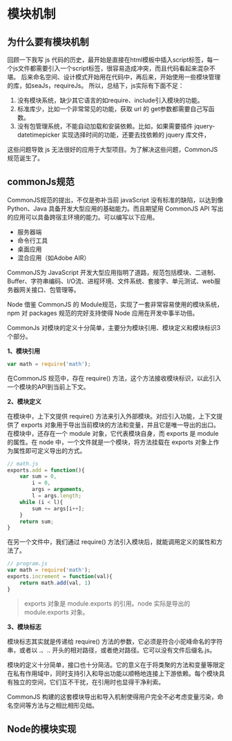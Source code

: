 # 模块机制

## 为什么要有模块机制

回顾一下我写 js 代码的历史，最开始是直接在html模板中插入script标签，每一个js文件都需要引入一个script标签，很容易造成冲突，而且代码看起来混杂不堪。
后来命名空间、设计模式开始用在代码中，再后来，开始使用一些模块管理的库，如seaJs，requireJs。
所以，总结下，js实际有下面不足：

1. 没有模块系统，缺少其它语言的如require、include引入模块的功能。
2. 标准库少，比如一个非常常见的功能，获取 url 的 get参数都需要自己写函数。
3. 没有包管理系统，不能自动加载和安装依赖。比如，如果需要插件 jquery-datetimepicker 实现选择时间的功能，还要去找依赖的 jquery 库文件，

这些问题导致 js 无法很好的应用于大型项目。为了解决这些问题，CommonJS 规范诞生了。

## commonJs规范

CommonJS规范的提出，不仅是弥补当前 javaScript 没有标准的缺陷，以达到像 Python、Java 具备开发大型应用的基础能力。而且期望用 CommonJS API 写出的应用可以具备跨宿主环境的能力。可以编写以下应用。

- 服务器端
- 命令行工具
- 桌面应用
- 混合应用（如Adobe AIR）

CommonJS为 JavaScript 开发大型应用指明了道路，规范包括模块、二进制、Buffer、字符串编码、I/O流、进程环境、文件系统、套接字、单元测试、web服务器网关接口、包管理等。

Node 借鉴 CommonJS 的 Module规范，实现了一套非常容易使用的模块系统，npm 对 packages 规范的完好支持使得 Node 应用在开发中事半功倍。

CommonJs 对模块的定义十分简单，主要分为模块引用、模块定义和模块标识3个部分。

**1、模块引用**

```javascript
var math = require('math');
```

在CommonJS 规范中，存在 require() 方法，这个方法接收模块标识，以此引入一个模块的API到当前上下文。

**2、模块定义**

在模块中，上下文提供 require() 方法来引入外部模块。对应引入功能，上下文提供了 exports 对象用于导出当前模块的方法和变量，并且它是唯一导出的出口。在模块中，还存在一个 module 对象，它代表模块自身，而 exports 是 module 的属性。在 node 中，一个文件就是一个模块，将方法挂载在 exports 对象上作为属性即可定义导出的方式。

```javascript
// math.js
exports.add = function(){
	var sum = 0,
	    i = 0,
	    args = arguments,
	    l = args.length;
	while (i < l){
		sum += args[i++];
	}
	return sum;
}
```

在另一个文件中，我们通过 require() 方法引入模块后，就能调用定义的属性和方法了。

```javascript
// program.js
var math = require('math');
exports.increment = function(val){
	return math.add(val, 1)
}
```

> exports 对象是 module.exports 的引用。node 实际是导出的 module.exports 对象。

**3、模块标志**

模块标志其实就是传递给 require() 方法的参数，它必须是符合小驼峰命名的字符串，或者以 .、.. 开头的相对路径，或者绝对路径。它可以没有文件后缀名.js。

模块的定义十分简单，接口也十分简洁。它的意义在于将类聚的方法和变量等限定在私有作用域中，同时支持引入和导出功能以顺畅地连接上下游依赖。每个模块具有独立的空间，它们互不干扰，在引用时也显得干净利索。

CommonJS 构建的这套模块导出和导入机制使得用户完全不必考虑变量污染，命名空间等方法与之相比相形见绌。

## Node的模块实现

